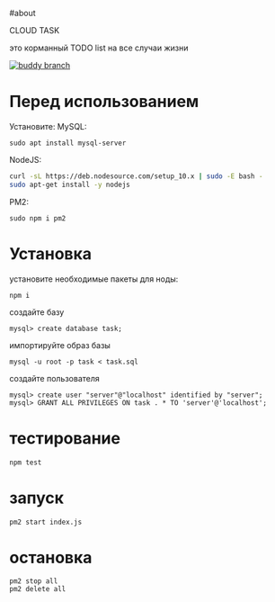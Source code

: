 #about

CLOUD TASK

это корманный TODO list на все случаи жизни

[![buddy branch](https://app.buddy.works/romires2000/task2020/repository/branch/develop/badge.svg?token=a45a7566fc6fd650a1c783a77559a92485a1ef155ef624d43c664e31b6ae9d88 "buddy branch")](https://app.buddy.works/romires2000/task2020/repository/branch/develop)

# Перед использованием 

Установите:
MySQL:
```
sudo apt install mysql-server
```
NodeJS:
```sh
curl -sL https://deb.nodesource.com/setup_10.x | sudo -E bash -
sudo apt-get install -y nodejs
```
PM2:
```
sudo npm i pm2
```
# Установка
установите необходимые пакеты для ноды:
   ```
   npm i
   ```
создайте базу
   ```
   mysql> create database task;
   ```
импортируйте образ базы 
   ```
   mysql -u root -p task < task.sql
   ```
создайте пользователя
   ```
   mysql> create user "server"@"localhost" identified by "server";
   mysql> GRANT ALL PRIVILEGES ON task . * TO 'server'@'localhost';
   ```
# тестирование
   ```
   npm test
   ```
# запуск
   ```
   pm2 start index.js
   ```

# остановка
```
pm2 stop all
pm2 delete all
```
